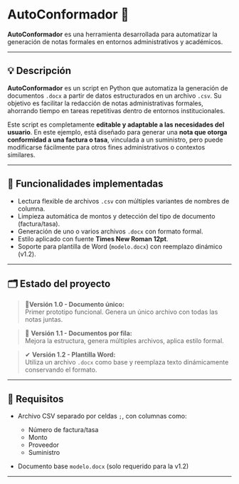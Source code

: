 # AutoConformador 🧾

**AutoConformador** es una herramienta desarrollada para automatizar la generación de notas formales en entornos administrativos y académicos.

---

## 💡 Descripción

**AutoConformador** es un script en Python que automatiza la generación de documentos `.docx` a partir de datos estructurados en un archivo `.csv`. Su objetivo es facilitar la redacción de notas administrativas formales, ahorrando tiempo en tareas repetitivas dentro de entornos institucionales.

Este script es completamente **editable y adaptable a las necesidades del usuario**. En este ejemplo, está diseñado para generar una **nota que otorga conformidad a una factura o tasa**, vinculada a un suministro, pero puede modificarse fácilmente para otros fines administrativos o contextos similares.

---

## 🚀 Funcionalidades implementadas

- Lectura flexible de archivos `.csv` con múltiples variantes de nombres de columna.
- Limpieza automática de montos y detección del tipo de documento (factura/tasa).
- Generación de uno o varios archivos `.docx` con formato formal.
- Estilo aplicado con fuente **Times New Roman 12pt**.
- Soporte para plantilla de Word (`modelo.docx`) con reemplazo dinámico (v1.2).

---

## 🗂️ Estado del proyecto

> 🌱**Versión 1.0 - Documento único:**  
> Primer prototipo funcional. Genera un único archivo con todas las notas juntas.

> 🧩 **Versión 1.1 - Documentos por fila:**  
> Mejora la estructura, genera múltiples archivos, aplica estilo formal.

> ✔ **Versión 1.2 - Plantilla Word:**  
> Utiliza un archivo `.docx` como base y reemplaza texto dinámicamente conservando el formato.

---

## 📌 Requisitos

- Archivo CSV separado por celdas `;`, con columnas como:
  
  - Número de factura/tasa
  - Monto
  - Proveedor
  - Suministro
- Documento base `modelo.docx` (solo requerido para la v1.2)
  

---
